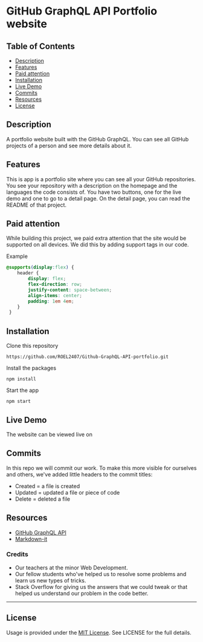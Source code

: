 # GitHub GraphQL API Portfolio website

## Table of Contents
- [Description](#description)
- [Features](#features)
- [Paid attention](#paid-attention)
- [Installation](#installation)
- [Live Demo](#live-demo)
- [Commits](#commits)
- [Resources](#resources)
- [License](#license)

## Description 
A portfolio website built with the GitHub GraphQL. You can see all GitHub projects of a person and see more details about it.

## Features
This is app is a portfolio site where you can see all your GitHub repositories. You see your repository with a description on the homepage and the languages the code consists of. You have two buttons, one for the live demo and one to go to a detail page. On the detail page, you can read the README of that project. 

## Paid attention
While building this project, we paid extra attention that the site would be supported on all devices. We did this by adding support tags in our code. 

Example 
```css
@supports(display:flex) {
    header {
        display: flex;
        flex-direction: row;
        justify-content: space-between;
        align-items: center;
        padding: 1em 4em;
    }
 }
```


## Installation 
Clone this repository

```
https://github.com/ROEL2407/Github-GraphQL-API-portfolio.git
```

Install the packages
```
npm install
```

Start the app
```
npm start
```


## Live Demo
The website can be viewed live on 

## Commits
In this repo we will commit our work. To make this more visible for ourselves and others, we've added little headers to the commit titles:
* Created = a file is created
* Updated = updated a file or piece of code
* Delete = deleted a file

## Resources
- [GitHub GraphQL API](https://docs.github.com/en/enterprise-server@3.4/graphql)
- [Markdown-it](https://www.npmjs.com/package/markdown-it)

### Credits
* Our teachers at the minor Web Development.
* Our fellow students who've helped us to resolve some problems and learn us new types of tricks.
* Stack Overflow for giving us the answers that we could tweak or that helped us understand our problem in the code better.  
<hr />

## License
Usage is provided under the [MIT License](https://github.com/ROEL2407/Github-GraphQL-API-portfolio/blob/main/LICENSE). See LICENSE for the full details.



<!-- Here are some hints for your project! -->

<!-- Start out with a title and a description -->

<!-- Add a nice image here at the end of the week, showing off your shiny frontend 📸 -->

<!-- Add a link to your live demo in Github Pages 🌐-->

<!-- replace the code in the /docs folder with your own, so you can showcase your work with GitHub Pages 🌍 -->

<!-- Maybe a table of contents here? 📚 -->

<!-- ☝️ replace this description with a description of your own work -->

<!-- How about a section that describes how to install this project? 🤓 -->

<!-- ...but how does one use this project? What are its features 🤔 -->

<!-- ...you should implement an explanation of client- server rendering choices 🍽 -->

<!-- ...and an activity diagram including the Service Worker 📈 -->

<!-- This would be a good place for a list of enhancements to optimize the critical render path implemented your app  -->

<!-- Maybe a checklist of done stuff and stuff still on your wishlist? ✅ -->

<!-- We all stand on the shoulders of giants, please link all the sources you used in to create this project. -->

<!-- How about a license here? When in doubt use GNU GPL v3. 📜  -->

